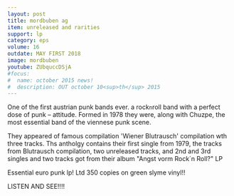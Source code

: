 ```yaml
---
layout: post
title: mordbuben ag
item: unreleased and rarities
support: lp
category: eps
volume: 16
outdate: MAY FIRST 2018
image: mordbuben
youtube: ZUbquccDSjA
#focus:
#  name: october 2015 news!
#  description: OUT october 10<sup>th</sup> 2015
---
```


One of the first austrian punk bands ever. a rock`n`roll band with a perfect dose of punk – attitude. Formed in 1978 they were, along with Chuzpe, the most essential band of the viennese punk scene.

They appeared of famous compilation 'Wiener Blutrausch' compilation wth three tracks. Ths antholgy contains their first single from 1979, the tracks from Blutrausch compilation, two unreleased tracks, and 2nd and 3rd singles and two tracks got from their album "Angst vorm Rock´n Roll?" LP

Essential euro punk lp! Ltd 350 copies on green slyme vinyl!!

LISTEN AND SEE!!!!
